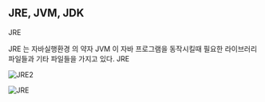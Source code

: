 
## JRE, JVM, JDK

JRE

JRE 는 자바실행환경 의 약자
JVM 이 자바 프로그램을 동작시킬때 필요한 라이브러리 파일들과 기타 파일들을 가지고 있다.
JRE

![JRE2](https://user-images.githubusercontent.com/89206108/173379608-3e291008-18dd-4ca8-897e-f4cacef7ebbb.JPG)




![JRE](https://user-images.githubusercontent.com/89206108/173379630-e8a9fa95-1fe1-46eb-b74a-48a2285bcd15.JPG)
